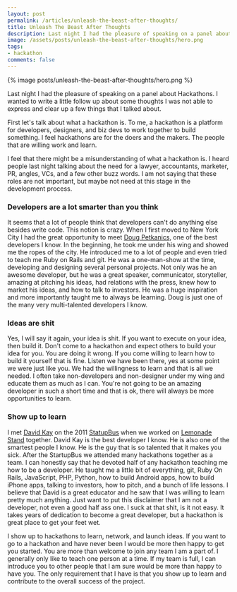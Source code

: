 ```yaml
---
layout: post
permalink: /articles/unleash-the-beast-after-thoughts/
title: Unleash The Beast After Thoughts
description: Last night I had the pleasure of speaking on a panel about Hackathons. I wanted to write a little follow up about some thoughts I was not able to express and clear up a few things that I talked about.
image: /assets/posts/unleash-the-beast-after-thoughts/hero.png
tags:
- hackathon
comments: false
---
```


<div class="hero">{% image posts/unleash-the-beast-after-thoughts/hero.png %}</div>

<p>Last night I had the pleasure of speaking on a panel about Hackathons. I wanted to write a little follow up about some thoughts I was not able to express and clear up a few things that I talked about.</p>
<p>First let's talk about what a hackathon is. To me, a hackathon is a platform for developers, designers, and biz devs to work together to build something. I feel hackathons are for the doers and the makers. The people that are willing work and learn.</p>
<p>I feel that there might be a misunderstanding of what a hackathon is. I heard people last night talking about the need for a lawyer, accountants, marketer, PR, angles, VCs, and a few other buzz words. I am not saying that these roles are not important, but maybe not need at this stage in the development process.</p>

<h3>Developers are a lot smarter than you think</h3>
<p>It seems that a lot of people think that developers can't do anything else besides write code. This notion is crazy. When I first moved to New York City I had the great opportunity to meet <a href="https://twitter.com/petkanics">Doug Petkanics</a>, one of the best developers I know. In the beginning, he took me under his wing and showed me the ropes of the city. He introduced me to a lot of people and even tried to teach me Ruby on Rails and git. He was a one-man-show at the time, developing and designing several personal projects. Not only was he an awesome developer, but he was a great speaker,  communicator, storyteller, amazing at pitching his ideas, had relations with the press, knew how to market his ideas, and how to talk to investors. He was a huge inspiration and more importantly taught me to always be learning. Doug is just one of the many very multi-talented developers I know.</p>

<h3>Ideas are shit</h3>
<p>Yes, I will say it again, your idea is shit. If you want to execute on your idea, then build it. Don't come to a hackathon and expect others to build your idea for you. You are doing it wrong. If you come willing to learn how to build it yourself that is fine. Listen we have been there, yes at some point we were just like you. We had the willingness to learn and that is all we needed. I often take non-developers and non-designer under my wing and educate them as much as I can. You're not going to be an amazing developer in such a short time and that is ok, there will always be more opportunities to learn.</p>

<h3>Show up to learn</h3>
<p>I met <a href="https://twitter.com/DavidYKay">David Kay</a> on the 2011 <a href="http://startupbus.com/">StatupBus</a> when we worked on <a href="http://kennedysgarage.com/projects/lemonade-stand">Lemonade Stand</a> together. David Kay is the best developer I know. He is also one of the smartest people I know. He is the guy that is so talented that it makes you sick. After the StartupBus we attended many hackathons together as a team. I can honestly say that he devoted half of any hackathon teaching me how to be a developer. He taught me a little bit of everything, git, Ruby On Rails, JavaScript, PHP, Python, how to build Android apps, how to build iPhone apps, talking to investors, how to pitch, and a bunch of life lessons. I believe that David is a great educator and he saw that I was willing to learn pretty much anything. Just want to put this disclaimer that I am not a developer, not even a good half ass one. I suck at that shit, is it not easy. It takes years of dedication to become a great developer, but a hackathon is great place to get your feet wet.</p>

<p>I show up to hackathons to learn, network, and launch ideas. If you want to go to a hackathon and have never been I would be more then happy to get you started. You are more than welcome to join any team I am a part of. I generally only like to teach one person at a time. If my team is full, I can introduce you to other people that I am sure would be more than happy to have you. The only requirement that I have is that you show up to learn and contribute to the overall success of the project.</p>
